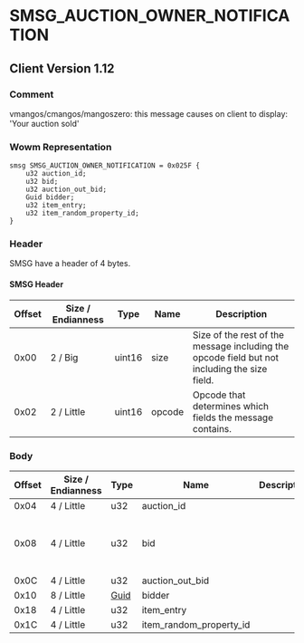 # SMSG_AUCTION_OWNER_NOTIFICATION

## Client Version 1.12

### Comment

vmangos/cmangos/mangoszero: this message causes on client to display: 'Your auction sold'

### Wowm Representation
```rust,ignore
smsg SMSG_AUCTION_OWNER_NOTIFICATION = 0x025F {
    u32 auction_id;
    u32 bid;
    u32 auction_out_bid;
    Guid bidder;
    u32 item_entry;
    u32 item_random_property_id;
}
```
### Header

SMSG have a header of 4 bytes.

#### SMSG Header

| Offset | Size / Endianness | Type   | Name   | Description |
| ------ | ----------------- | ------ | ------ | ----------- |
| 0x00   | 2 / Big           | uint16 | size   | Size of the rest of the message including the opcode field but not including the size field.|
| 0x02   | 2 / Little        | uint16 | opcode | Opcode that determines which fields the message contains.|

### Body

| Offset | Size / Endianness | Type | Name | Description | Comment |
| ------ | ----------------- | ---- | ---- | ----------- | ------- |
| 0x04 | 4 / Little | u32 | auction_id |  |  |
| 0x08 | 4 / Little | u32 | bid |  | vmangos/cmangos/mangoszero: if 0, client shows ERR_AUCTION_EXPIRED_S, else ERR_AUCTION_SOLD_S (works only when guid==0) |
| 0x0C | 4 / Little | u32 | auction_out_bid |  |  |
| 0x10 | 8 / Little | [Guid](../spec/packed-guid.md) | bidder |  |  |
| 0x18 | 4 / Little | u32 | item_entry |  |  |
| 0x1C | 4 / Little | u32 | item_random_property_id |  |  |

